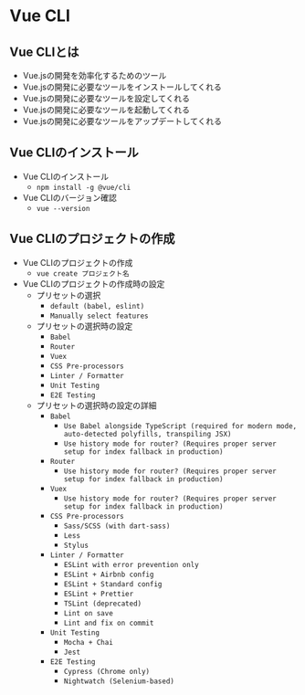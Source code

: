 # Vue CLI

## Vue CLIとは
- Vue.jsの開発を効率化するためのツール
- Vue.jsの開発に必要なツールをインストールしてくれる
- Vue.jsの開発に必要なツールを設定してくれる
- Vue.jsの開発に必要なツールを起動してくれる
- Vue.jsの開発に必要なツールをアップデートしてくれる

## Vue CLIのインストール
- Vue CLIのインストール
    - `npm install -g @vue/cli`
- Vue CLIのバージョン確認
    - `vue --version`

## Vue CLIのプロジェクトの作成
- Vue CLIのプロジェクトの作成
    - `vue create プロジェクト名`
- Vue CLIのプロジェクトの作成時の設定
    - プリセットの選択
        - `default (babel, eslint)`
        - `Manually select features`
    - プリセットの選択時の設定
        - `Babel`
        - `Router`
        - `Vuex`
        - `CSS Pre-processors`
        - `Linter / Formatter`
        - `Unit Testing`
        - `E2E Testing`
    - プリセットの選択時の設定の詳細
        - `Babel`
            - `Use Babel alongside TypeScript (required for modern mode, auto-detected polyfills, transpiling JSX)`
            - `Use history mode for router? (Requires proper server setup for index fallback in production)`
        - `Router`
            - `Use history mode for router? (Requires proper server setup for index fallback in production)`
        - `Vuex`
            - `Use history mode for router? (Requires proper server setup for index fallback in production)`
        - `CSS Pre-processors`
            - `Sass/SCSS (with dart-sass)`
            - `Less`
            - `Stylus`
        - `Linter / Formatter`
            - `ESLint with error prevention only`
            - `ESLint + Airbnb config`
            - `ESLint + Standard config`
            - `ESLint + Prettier`
            - `TSLint (deprecated)`
            - `Lint on save`
            - `Lint and fix on commit`
        - `Unit Testing`
            - `Mocha + Chai`
            - `Jest`
        - `E2E Testing`
            - `Cypress (Chrome only)`
            - `Nightwatch (Selenium-based)`

